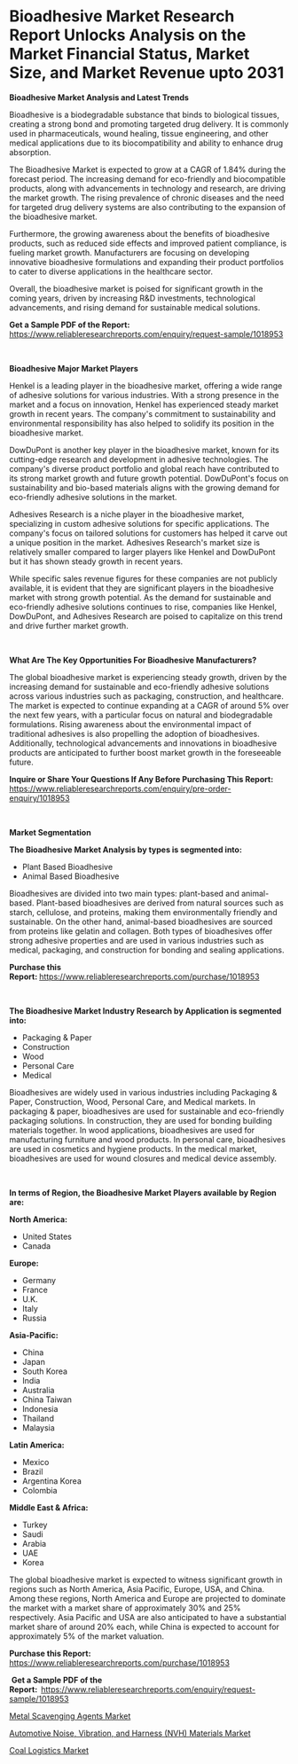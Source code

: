 <p><h1>Bioadhesive Market Research Report Unlocks Analysis on the Market Financial Status, Market Size, and Market Revenue upto 2031</h1></p><p><strong>Bioadhesive Market Analysis and Latest Trends</strong></p>
<p><p>Bioadhesive is a biodegradable substance that binds to biological tissues, creating a strong bond and promoting targeted drug delivery. It is commonly used in pharmaceuticals, wound healing, tissue engineering, and other medical applications due to its biocompatibility and ability to enhance drug absorption.</p><p>The Bioadhesive Market is expected to grow at a CAGR of 1.84% during the forecast period. The increasing demand for eco-friendly and biocompatible products, along with advancements in technology and research, are driving the market growth. The rising prevalence of chronic diseases and the need for targeted drug delivery systems are also contributing to the expansion of the bioadhesive market.</p><p>Furthermore, the growing awareness about the benefits of bioadhesive products, such as reduced side effects and improved patient compliance, is fueling market growth. Manufacturers are focusing on developing innovative bioadhesive formulations and expanding their product portfolios to cater to diverse applications in the healthcare sector.</p><p>Overall, the bioadhesive market is poised for significant growth in the coming years, driven by increasing R&D investments, technological advancements, and rising demand for sustainable medical solutions.</p></p>
<p><strong>Get a Sample PDF of the Report:&nbsp;</strong> <a href="https://www.reliableresearchreports.com/enquiry/request-sample/1018953">https://www.reliableresearchreports.com/enquiry/request-sample/1018953</a></p>
<p>&nbsp;</p>
<p><strong>Bioadhesive Major Market Players</strong></p>
<p><p>Henkel is a leading player in the bioadhesive market, offering a wide range of adhesive solutions for various industries. With a strong presence in the market and a focus on innovation, Henkel has experienced steady market growth in recent years. The company's commitment to sustainability and environmental responsibility has also helped to solidify its position in the bioadhesive market.</p><p>DowDuPont is another key player in the bioadhesive market, known for its cutting-edge research and development in adhesive technologies. The company's diverse product portfolio and global reach have contributed to its strong market growth and future growth potential. DowDuPont's focus on sustainability and bio-based materials aligns with the growing demand for eco-friendly adhesive solutions in the market.</p><p>Adhesives Research is a niche player in the bioadhesive market, specializing in custom adhesive solutions for specific applications. The company's focus on tailored solutions for customers has helped it carve out a unique position in the market. Adhesives Research's market size is relatively smaller compared to larger players like Henkel and DowDuPont but it has shown steady growth in recent years.</p><p>While specific sales revenue figures for these companies are not publicly available, it is evident that they are significant players in the bioadhesive market with strong growth potential. As the demand for sustainable and eco-friendly adhesive solutions continues to rise, companies like Henkel, DowDuPont, and Adhesives Research are poised to capitalize on this trend and drive further market growth.</p></p>
<p>&nbsp;</p>
<p><strong>What Are The Key Opportunities For Bioadhesive Manufacturers?</strong></p>
<p><p>The global bioadhesive market is experiencing steady growth, driven by the increasing demand for sustainable and eco-friendly adhesive solutions across various industries such as packaging, construction, and healthcare. The market is expected to continue expanding at a CAGR of around 5% over the next few years, with a particular focus on natural and biodegradable formulations. Rising awareness about the environmental impact of traditional adhesives is also propelling the adoption of bioadhesives. Additionally, technological advancements and innovations in bioadhesive products are anticipated to further boost market growth in the foreseeable future.</p></p>
<p><strong>Inquire or Share Your Questions If Any Before Purchasing This Report:</strong> <a href="https://www.reliableresearchreports.com/enquiry/pre-order-enquiry/1018953">https://www.reliableresearchreports.com/enquiry/pre-order-enquiry/1018953</a></p>
<p>&nbsp;</p>
<p><strong>Market Segmentation</strong></p>
<p><strong>The Bioadhesive Market Analysis by types is segmented into:</strong></p>
<p><ul><li>Plant Based Bioadhesive</li><li>Animal Based Bioadhesive</li></ul></p>
<p><p>Bioadhesives are divided into two main types: plant-based and animal-based. Plant-based bioadhesives are derived from natural sources such as starch, cellulose, and proteins, making them environmentally friendly and sustainable. On the other hand, animal-based bioadhesives are sourced from proteins like gelatin and collagen. Both types of bioadhesives offer strong adhesive properties and are used in various industries such as medical, packaging, and construction for bonding and sealing applications.</p></p>
<p><strong>Purchase this Report:&nbsp;</strong><a href="https://www.reliableresearchreports.com/purchase/1018953">https://www.reliableresearchreports.com/purchase/1018953</a></p>
<p>&nbsp;</p>
<p><strong>The Bioadhesive Market Industry Research by Application is segmented into:</strong></p>
<p><ul><li>Packaging & Paper</li><li>Construction</li><li>Wood</li><li>Personal Care</li><li>Medical</li></ul></p>
<p><p>Bioadhesives are widely used in various industries including Packaging & Paper, Construction, Wood, Personal Care, and Medical markets. In packaging & paper, bioadhesives are used for sustainable and eco-friendly packaging solutions. In construction, they are used for bonding building materials together. In wood applications, bioadhesives are used for manufacturing furniture and wood products. In personal care, bioadhesives are used in cosmetics and hygiene products. In the medical market, bioadhesives are used for wound closures and medical device assembly.</p></p>
<p>&nbsp;</p>
<p><strong>In terms of Region, the Bioadhesive Market Players available by Region are:</strong></p>
<p>
    <p> <strong> North America: </strong>
        <ul>
            <li>United States</li>
            <li>Canada</li>
        </ul>
        </p> 
    <p> <strong> Europe: </strong>
        <ul>
            <li>Germany</li>
            <li>France</li>
            <li>U.K.</li>
            <li>Italy</li>
            <li>Russia</li>
        </ul>
        </p> 
    <p> <strong> Asia-Pacific: </strong>
        <ul>
            <li>China</li>
            <li>Japan</li>
            <li>South Korea</li>
            <li>India</li>
            <li>Australia</li>
            <li>China Taiwan</li>
            <li>Indonesia</li>
            <li>Thailand</li>
            <li>Malaysia</li>
        </ul>
        </p> 
    <p> <strong> Latin America: </strong>
        <ul>
            <li>Mexico</li>
            <li>Brazil</li>
            <li>Argentina Korea</li>
            <li>Colombia</li>
        </ul>
        </p> 
    <p> <strong> Middle East & Africa: </strong>
        <ul>
            <li>Turkey</li>
            <li>Saudi</li>
            <li>Arabia</li>
            <li>UAE</li>
            <li>Korea</li>
        </ul>
    </p>
    </p>
<p><p>The global bioadhesive market is expected to witness significant growth in regions such as North America, Asia Pacific, Europe, USA, and China. Among these regions, North America and Europe are projected to dominate the market with a market share of approximately 30% and 25% respectively. Asia Pacific and USA are also anticipated to have a substantial market share of around 20% each, while China is expected to account for approximately 5% of the market valuation.</p></p>
<p><strong>Purchase this Report: </strong><a href="https://www.reliableresearchreports.com/purchase/1018953">https://www.reliableresearchreports.com/purchase/1018953</a></p>
<p>&nbsp;<strong>Get a Sample PDF of the Report:&nbsp;&nbsp;</strong><a href="https://www.reliableresearchreports.com/enquiry/request-sample/1018953">https://www.reliableresearchreports.com/enquiry/request-sample/1018953</a></p>
<p><strong></strong></p>
<p><p><a href="https://view.publitas.com/reportprime-1/global-metal-scavenging-agents-market-size-and-market-trends-insights-and-projections-from-2023-to-2030/">Metal Scavenging Agents Market</a></p><p><a href="https://view.publitas.com/reportprime-1/automotive-noise-vibration-and-harness-nvh-materials-market-size-reflecting-a-forecast-till-2030-market-by-type-by-application-and-by-geography/">Automotive Noise, Vibration, and Harness (NVH) Materials Market</a></p><p><a href="https://view.publitas.com/reportprime-1/coal-logistics-market-size-share-trends-analysis-report-by-application-regional-outlook-competitive-strategies-and-segment-forecasts-2024-2031/">Coal Logistics Market</a></p></p>